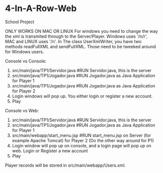 # 4-In-A-Row-Web
School Project

ONLY WORKS ON MAC OR LINUX 
For windows you need to change the way the xml is transmited through to the Server/Player.
Windows uses '/n/r', MAC and LINUX uses '/n'. In The class UserXmlWriter, you have two methods readFullXML and sendFullXML. 
Those need to be tweeked around for Windows users.

Console vs Console:
1. src/main/java/TP1/Servidor.java #RUN Servidor.java, this is the server
2. src/main/java/TP1/Jogador.java  #RUN Jogador.java as Java Application for Player 1
3. src/main/java/TP1/Jogador.java  #RUN Jogador.java as Java Application for Player 2
4. Login windows will pop up. You either login or register a new account.
5. Play

Console vs Web:
1. src/main/java/TP1/Servidor.java #RUN Servidor.java, this is the server
2. src/main/java/TP1/Jogador.java  #RUN Jogador.java as Java Application for Player 1
3. src/main/webapp/start_menu.jsp #RUN start_menu.jsp on Server (for example Apache Tomcat) for Player 2 (Do the other way around for P1)
4. Login window will pop up on console, and a login page will pop up on web. Login or Register a new account
5. Play


Player records will be stored in src/main/webapp/Users.xml.
